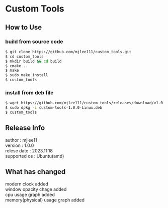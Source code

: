 # Custom Tools 
## How to Use
### build from source code
```bash
$ git clone https://github.com/mjlee111/custom_tools.git
$ cd custom_tools
$ mkdir build && cd build
$ cmake ..
$ make
$ sudo make install
$ custom_tools
```

### install from deb file
```bash
$ wget https://github.com/mjlee111/custom_tools/releases/download/v1.0.0/custom_tools-1.0.0-Linux.deb
$ sudo dpkg -i custom-tools-1.0.0-Linux.deb
$ custom_tools
```
## Release Info
author : mjlee11    
version : 1.0.0   
relese date : 2023.11.18   
supported os : Ubuntu(amd)

## What has changed
modern clock added   
window opacity chage added    
cpu usage graph added  
memory(physical) usage graph added




